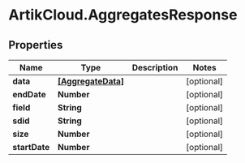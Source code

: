 # ArtikCloud.AggregatesResponse

## Properties
Name | Type | Description | Notes
------------ | ------------- | ------------- | -------------
**data** | [**[AggregateData]**](AggregateData.md) |  | [optional] 
**endDate** | **Number** |  | [optional] 
**field** | **String** |  | [optional] 
**sdid** | **String** |  | [optional] 
**size** | **Number** |  | [optional] 
**startDate** | **Number** |  | [optional] 


